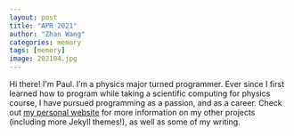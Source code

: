 ```yaml
---
layout: post
title: "APR 2021"
author: "Zhan Wang"
categories: memory
tags: [memory]
image: 202104.jpg
---
```


Hi there! I'm Paul. I’m a physics major turned programmer. Ever since I first learned how to program while taking a scientific computing for physics course, I have pursued programming as a passion, and as a career. Check out [my personal website](https://www.lenpaul.com/) for more information on my other projects (including more Jekyll themes!), as well as some of my writing.
